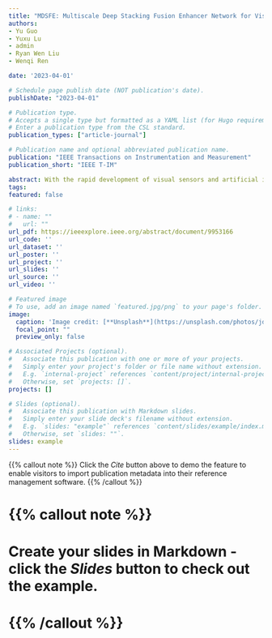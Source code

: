 ```yaml
---
title: "MDSFE: Multiscale Deep Stacking Fusion Enhancer Network for Visual Data Enhancement"
authors: 
- Yu Guo
- Yuxu Lu
- admin
- Ryan Wen Liu
- Wenqi Ren

date: '2023-04-01'

# Schedule page publish date (NOT publication's date).
publishDate: "2023-04-01"

# Publication type.
# Accepts a single type but formatted as a YAML list (for Hugo requirements).
# Enter a publication type from the CSL standard.
publication_types: ["article-journal"]

# Publication name and optional abbreviated publication name.
publication: "IEEE Transactions on Instrumentation and Measurement"
publication_short: "IEEE T-IM"

abstract: With the rapid development of visual sensors and artificial intelligence (AI), video/image data has increased dramatically, especially in the era of AI-enabled intelligent transportation. In low-light imaging conditions, however, the camera only captures weak scene-reflected light. The visual data is thus inevitably affected by noise, low contrast, and poor brightness, and so on. It will have a negative influence on the development of vision-based traffic situational awareness, traffic safety management, and automatic/autonomous vehicles. To guarantee high-quality visual data, the multiscale deep stacking fusion enhancer (termed MDSFE) is proposed to enhance a low-light image. In particular, our MDSFE consists of four components, i.e., coarse extraction module (C-EM), coarse attention fusion module (C-AFM), multiscale dense enhancement module (M-DEM), and fine encoder–decoder fusion module (F-EDFM). The combination of these modules is capable of enhancing the abilities of feature mapping and expression. Experimental results on both synthetic and real-world scenarios have illustrated that the proposed method can provide superior enhancement results under different imaging conditions. It also has the capacity of improving the detection precision under low-light conditions.
tags:
featured: false

# links:
# - name: ""
#   url: ""
url_pdf: https://ieeexplore.ieee.org/abstract/document/9953166
url_code: ''
url_dataset: ''
url_poster: ''
url_project: ''
url_slides: ''
url_source: ''
url_video: ''

# Featured image
# To use, add an image named `featured.jpg/png` to your page's folder. 
image:
  caption: 'Image credit: [**Unsplash**](https://unsplash.com/photos/jdD8gXaTZsc)'
  focal_point: ""
  preview_only: false

# Associated Projects (optional).
#   Associate this publication with one or more of your projects.
#   Simply enter your project's folder or file name without extension.
#   E.g. `internal-project` references `content/project/internal-project/index.md`.
#   Otherwise, set `projects: []`.
projects: []

# Slides (optional).
#   Associate this publication with Markdown slides.
#   Simply enter your slide deck's filename without extension.
#   E.g. `slides: "example"` references `content/slides/example/index.md`.
#   Otherwise, set `slides: ""`.
slides: example
---
```


{{% callout note %}}
Click the *Cite* button above to demo the feature to enable visitors to import publication metadata into their reference management software.
{{% /callout %}}

# {{% callout note %}}
# Create your slides in Markdown - click the *Slides* button to check out the example.
# {{% /callout %}}
